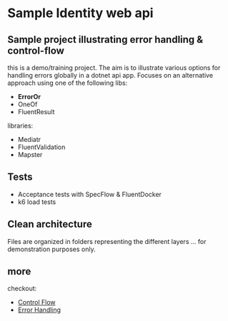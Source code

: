 # Sample Identity web api 

## Sample project illustrating error handling & control-flow

this is a demo/training project.
The aim is to illustrate various options for handling errors globally in a dotnet api app.
Focuses on an alternative approach using one of the following libs:

- **ErrorOr**
- OneOf
- FluentResult

libraries:

- Mediatr
- FluentValidation
- Mapster

## Tests

- Acceptance tests with SpecFlow & FluentDocker
- k6 load tests

## Clean architecture

Files are organized in folders representing the different layers ... for demonstration purposes only.

## more

checkout:

- [Control Flow](Docs/ControlFlow.md)
- [Error Handling](Docs/ErrorHandling.md)